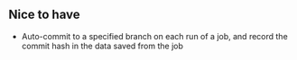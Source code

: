 ## Nice to have
- Auto-commit to a specified branch on each run of a job, and record the commit hash in the data saved from the job